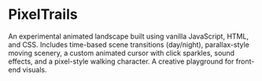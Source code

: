 # PixelTrails
An experimental animated landscape built using vanilla JavaScript, HTML, and CSS. Includes time-based scene transitions (day/night), parallax-style moving scenery, a custom animated cursor with click sparkles, sound effects, and a pixel-style walking character. A creative playground for front-end visuals.
